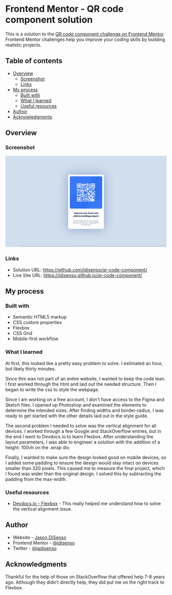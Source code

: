 # Frontend Mentor - QR code component solution

This is a solution to the [QR code component challenge on Frontend Mentor](https://www.frontendmentor.io/challenges/qr-code-component-iux_sIO_H). Frontend Mentor challenges help you improve your coding skills by building realistic projects. 

## Table of contents

- [Overview](#overview)
  - [Screenshot](#screenshot)
  - [Links](#links)
- [My process](#my-process)
  - [Built with](#built-with)
  - [What I learned](#what-i-learned)
  - [Useful resources](#useful-resources)
- [Author](#author)
- [Acknowledgments](#acknowledgments)

## Overview

### Screenshot

![QR Code Component Solution](https://github.com/jdisenso/qr-code-component/blob/f541f23b2b9ad8f7064b2c22899cbfd41da6dd96/images/screenshot.png "solution screenshot")


### Links

- Solution URL: https://github.com/jdisenso/qr-code-component/
- Live Site URL: https://jdisenso.github.io/qr-code-component/

## My process

### Built with

- Semantic HTML5 markup
- CSS custom properties
- Flexbox
- CSS Grid
- Mobile-first workflow

### What I learned

At first, this looked like a pretty easy problem to solve. I estimated an hour, but likely thirty minutes. 

Since this was not part of an entire website, I wanted to keep the code lean. I first worked through the html and laid out the needed structure. Then I began to write the css to style the webpage. 

Since I am working on a free account, I don't have access to the Figma and Sketch files. I opened up Photoshop and examined the elements to determine the intended sizes. After finding widths and border-radius, I was ready to get started with the other details laid out in the style guide.

The second problem I needed to solve was the vertical alignment for all devices. I worked through a few Google and StackOverflow entries, but in the end I went to Devdocs.io to learn Flexbox. After understanding the layout parameters, I was able to engineer a solution with the addition of a height: 100vh on the .wrap div.

Finally, I wanted to make sure the design looked good on mobile devices, so I added some padding to ensure the design would stay intact on devices smaller than 320 pixels. This caused me to measure the final project, which I found was wider than the original design. I solved this by subtracting the padding from the max-width.

### Useful resources

- [Devdocs.io - Flexbox](https://devdocs.io/css/css_flexible_box_layout/aligning_items_in_a_flex_container) - This really helped me understand how to solve the vertical alignment issue. 


## Author

- Website - [Jason DiSenso](https://puremediagraphics.com)
- Frontend Mentor - [@jdisenso](https://www.frontendmentor.io/profile/jdisenso)
- Twitter - [@jadisenso](https://www.twitter.com/jadisenso)

## Acknowledgments

Thankful for the help of those on StackOverflow that offered help 7-8 years ago. Although they didn't directly help, they did put me on the right track to Flexbox.
